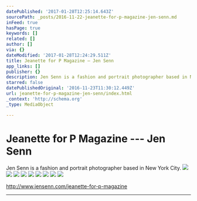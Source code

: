 ```yaml
---
datePublished: '2017-01-28T12:25:14.643Z'
sourcePath: _posts/2016-11-22-jeanette-for-p-magazine-jen-senn.md
inFeed: true
hasPage: true
keywords: []
related: []
author: []
via: {}
dateModified: '2017-01-28T12:24:29.511Z'
title: Jeanette for P Magazine — Jen Senn
app_links: []
publisher: {}
description: Jen Senn is a fashion and portrait photographer based in New York City.
starred: false
datePublishedOriginal: '2016-11-23T11:30:12.449Z'
url: jeanette-for-p-magazine-jen-senn/index.html
_context: 'http://schema.org'
_type: MediaObject

---
```

# Jeanette for P Magazine --- Jen Senn

Jen Senn is a fashion and portrait photographer based in New York City.
![](https://the-grid-user-content.s3-us-west-2.amazonaws.com/f4995d3d-0969-4b02-a04b-d18127a65f5c.jpg)
![](https://the-grid-user-content.s3-us-west-2.amazonaws.com/94f936f0-5e79-4b10-b415-08a52d251ff3.jpg)
![](https://the-grid-user-content.s3-us-west-2.amazonaws.com/9c0af04c-5074-49d8-a789-e944132d70e1.jpg)
![](https://the-grid-user-content.s3-us-west-2.amazonaws.com/47ff7a9c-cba9-4496-8cf6-2ca05a32df68.jpg)
![](https://the-grid-user-content.s3-us-west-2.amazonaws.com/3262c21b-f9bf-4479-814e-f14373cd965c.jpg)
![](https://the-grid-user-content.s3-us-west-2.amazonaws.com/81dac869-15bb-4e6d-86d0-e687899ec800.jpg)
![](https://the-grid-user-content.s3-us-west-2.amazonaws.com/42cbce33-5304-4eba-abe4-db7b8a2d99c6.jpg)
![](https://the-grid-user-content.s3-us-west-2.amazonaws.com/186d69c5-c435-4a00-9b81-50ddff3977f2.jpg)
![](https://the-grid-user-content.s3-us-west-2.amazonaws.com/a97e3ad2-7b23-4a7c-9d33-324fd92f60a2.jpg)

http://www.jensenn.com/jeanette-for-p-magazine

---